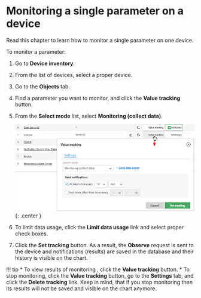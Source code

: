 # Monitoring a single parameter on a device

Read this chapter to learn how to monitor a single parameter on one device.

To monitor a parameter:

1. Go to **Device inventory**.
2. From the list of devices, select a proper device.
3. Go to the **Objects** tab.
4. Find a parameter you want to monitor, and click the **Value tracking** button.
5. From the **Select mode** list, select **Monitoring (collect data)**.

    ![Monitoring-single-parameter](images/Configuring_monitorig_for_one_parameter.png "Monitoring a single parameter"){: .center }

6. To limit data usage, click the **Limit data usage** link and select proper check boxes.
7. Click the **Set tracking** button. As a result, the **Observe** request is sent to the device and notifications (results) are saved in the database and their history is visible on the chart.

!!! tip
    * To view results of monitoring , click the **Value tracking** button.
    * To stop monitoring, click the **Value tracking** button, go to the **Settings** tab, and click the **Delete tracking** link. Keep in mind, that if you stop monitoring then its results will not be saved and visible on the chart anymore.
